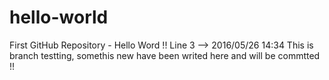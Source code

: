 # hello-world
First GitHub Repository - Hello Word !!
Line 3 --> 2016/05/26 14:34 This is branch testting, somethis new have been writed here and will be commtted !!
